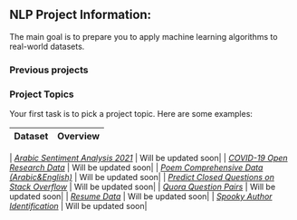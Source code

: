 ## NLP Project Information:
The main goal is to prepare you to apply machine learning algorithms to real-world datasets.

### Previous projects

### Project Topics
Your first task is to pick a project topic. Here are some examples:

| **Dataset** | Overview   |  
|:------|:-------|

| *[Arabic Sentiment Analysis 2021](https://www.kaggle.com/c/arabic-sentiment-analysis-2021-kaust/overview)* |  Will be updated soon| 
| *[COVID-19 Open Research Data](https://www.kaggle.com/allen-institute-for-ai/CORD-19-research-challenge)* | Will be updated soon|
| *[Poem Comprehensive Data (Arabic&English)](https://hci-lab.github.io/ArabicPoetry-1-Private/)* | Will be updated soon|
| *[Predict Closed Questions on Stack Overflow](https://www.kaggle.com/c/predict-closed-questions-on-stack-overflow/overview)* | Will be updated soon|
| *[Quora Question Pairs](https://www.kaggle.com/c/quora-question-pairs/overview)* | Will be updated soon|
| *[Resume Data](https://www.kaggle.com/snehaanbhawal/resume-dataset)* | Will be updated soon|
| *[Spooky Author Identification](https://www.kaggle.com/c/spooky-author-identification/overview)* | Will be updated soon|







